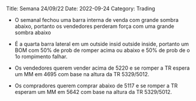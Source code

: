 Title: Semana  24/09/22
Date: 2022-09-24
Category: Trading


* O semanal fechou uma barra interna de venda com grande sombra abaixo, portanto os vendedores perderam força com uma grande sombra abaixo

* É a quarta barra lateral  em um outside insid outside inside, portanto um BOM com 50% de prob de romper acima ou abaixo e 50% de prob de o 1o rompimento falhar.

* Os vendedores querem vender acima de 5220 e se romper a TR espera um MM em 4695 com base na altura da TR 5329/5012.

* Os compradores querem comprar abaixo de 5117 e se romper a TR esperam um MM em 5642 com base na altura da TR 5329/5012.
